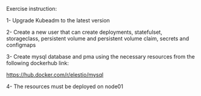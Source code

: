 Exercise instruction:

1- Upgrade Kubeadm to the latest version

2- Create a new user that can create deployments, statefulset, storageclass, persistent volume and persistent volume claim, secrets and configmaps

3- Create mysql database and pma using the necessary resources from the following dockerhub link:

https://hub.docker.com/r/elestio/mysql

4- The resources must be deployed on node01
